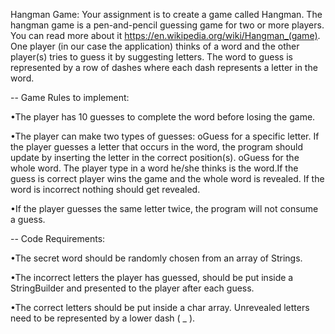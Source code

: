 Hangman Game:
Your assignment is to create a game called Hangman. The hangman game is a pen-and-pencil guessing game for two or more players.
You can read more about it https://en.wikipedia.org/wiki/Hangman_(game). One player (in our case the application) thinks of a word and the other player(s) tries to guess it by suggesting letters. The word to guess is represented by a row of dashes where each dash represents a letter in the word.

-- Game Rules to implement:

•The player has 10 guesses to complete the word before losing the game.

•The player can make two types of guesses:
  oGuess for a specific letter. If the player guesses a letter that occurs in the word, the program should update by inserting the letter in the correct position(s).
  oGuess for the whole word. The player type in a word he/she thinks is the word.If the guess is correct player wins the game and the whole word is revealed. If the word is incorrect nothing should get revealed.

•If the player guesses the same letter twice, the program will not consume a guess.

-- Code Requirements:

•The secret word should be randomly chosen from an array of Strings.

•The incorrect letters the player has guessed, should be put inside a StringBuilder and presented to the player after each guess.

•The correct letters should be put inside a char array. Unrevealed letters need to be represented by a lower dash ( _ ).
